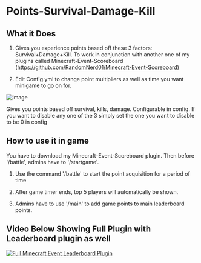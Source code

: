 # Points-Survival-Damage-Kill

## What it Does
1) Gives you experience points based off these 3 factors: Survival+Damage+Kill. To work in conjunction with another one of my plugins called Minecraft-Event-Scoreboard (https://github.com/RandomNerd01/Minecraft-Event-Scoreboard)



2) Edit Config.yml to change point multipliers as well as time you want minigame to go on for.



![image](https://github.com/Suiron99/Points-Survival-Damage-Kill/assets/142955018/42cec23a-19b3-469a-8131-bbe3bc7b7716)

Gives you points based off survival, kills, damage. Configurable in config. If you want to disable any one of the 3 simply set the one you want to disable to be 0 in config


## How to use it in game


You have to download my Minecraft-Event-Scoreboard plugin. Then before '/battle', admins have to '/startgame'.



1) Use the command '/battle' to start the point acquisition for a period of time




2) After game timer ends, top 5 players will automatically be shown.



3) Admins have to use '/main' to add game points to main leaderboard points.



## Video Below Showing Full Plugin with Leaderboard plugin as well



[![Full Minecraft Event Leaderboard Plugin](https://i9.ytimg.com/vi_webp/4sTqswF47HI/mq2.webp?sqp=CKC7_rAG-oaymwEmCMACELQB8quKqQMa8AEB-AH-CYAC0AWKAgwIABABGDsgZSgoMA8=&rs=AOn4CLA8Ddto9xHy0dwWT8ULPkuZJIlXmw)](https://youtu.be/4sTqswF47HI "Full Minecraft Event Leaderboard Plugin")
